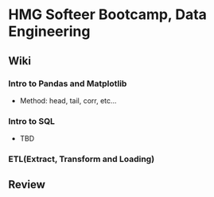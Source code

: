 # HMG Softeer Bootcamp, Data Engineering
## Wiki
### Intro to Pandas and Matplotlib
- Method: head, tail, corr, etc...

### Intro to SQL
- TBD
  
### ETL(Extract, Transform and Loading)

## Review
